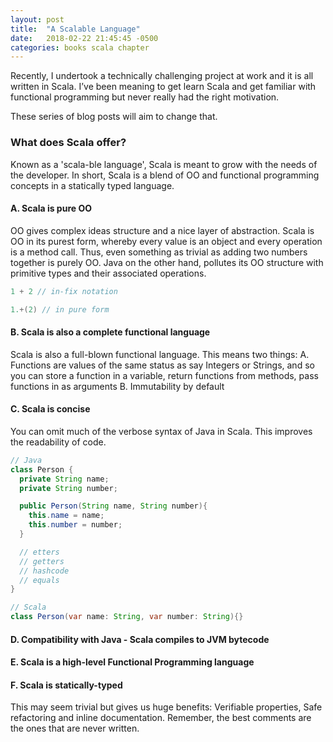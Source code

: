 ```yaml
---
layout: post
title:  "A Scalable Language"
date:   2018-02-22 21:45:45 -0500
categories: books scala chapter
---
```


Recently, I undertook a technically challenging project at work and it is all written in Scala. I’ve been meaning to get learn Scala and get familiar with functional programming but never really had the right motivation. 

These series of blog posts will aim to change that.

### What does Scala offer?

Known as a 'scala-ble language', Scala is meant to grow with the needs of the developer.
In short, Scala is a blend of OO and functional programming concepts in a statically typed language.

#### A. Scala is pure OO

OO gives complex ideas structure and a nice layer of abstraction. Scala is OO in its purest form, whereby every value is an object and every operation is a method call. Thus, even something as trivial as adding two numbers
together is purely OO. Java on the other hand, pollutes its OO structure with primitive types and their associated operations.

```java
1 + 2 // in-fix notation

1.+(2) // in pure form
```

#### B. Scala is also a complete functional language
Scala is also a full-blown functional language. This means two things:
A. Functions are values of the same status as say Integers or Strings, and so you can store a function in a variable, return functions from methods, pass functions in as arguments
B. Immutability by default

#### C. Scala is concise
You can omit much of the verbose syntax of Java in Scala. This improves the readability of code.

```java
// Java
class Person {
  private String name;
  private String number;

  public Person(String name, String number){
    this.name = name;
    this.number = number;
  }

  // etters
  // getters
  // hashcode
  // equals
}

// Scala
class Person(var name: String, var number: String){}
```

#### D. Compatibility with Java - Scala compiles to JVM bytecode

#### E. Scala is a high-level Functional Programming language

#### F. Scala is statically-typed

This may seem trivial but gives us huge benefits: Verifiable properties, Safe refactoring and inline documentation. Remember, the best comments are the ones that are never written.